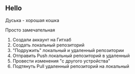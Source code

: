 ## Hello

Дуська - хорошая кошка

Просто замечательная


1. Создали аккаунт на Гитхаб
2. Создать локальный репозиторий
3. "Подружить" локальный и удаленный репозитории
4. Отправить Push локальный репозиторий в удаленный
5. Провести изменения "с другого устройства"
6. Подтянуть Pull удаленный репозиторий на локальный 